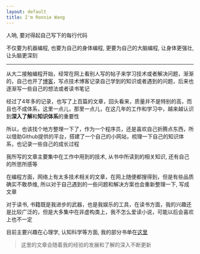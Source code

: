 ```yaml
---
layout: default
title: I'm Ronnie Wang
---
```


<script>
    $(function () {
        $("#date").remove();
        $("#post_title").remove();
    });
</script>

人呐, 要对得起自己写下的每行代码

不仅要为机器编程, 也要为自己的身体编程, 更要为自己的大脑编程, 让身体更强壮, 让头脑更深刻

---

从大二接触编程开始，经常在网上看别人写的帖子来学习技术或者解决问题，渐渐的，自己也开了[博客](http://blog.csdn.net/ro_wsy?viewmode=contents)，写点技术博客记录自己学到的知识或者遇到的问题，后来也逐渐写一些自己的想法或者读书笔记

经过了4年多的记录，也写了上百篇的文章，回头看来，质量并不是特别的高，而且也不成体系，这里一点儿，那里一点儿，在这几年的工作和学习中，越来越认识到**深入了解**和**知识体系**的重要性

所以，也该找个地方整理一下了，作为一个程序员，还是喜欢自己折腾点东西，所以借助Github提供的平台，搭建了一个自己的小网站，梳理一下自己的知识体系，也记录一些自己的成长过程

我所写的文章主要集中在工作中用到的技术, 从书中所读到的相关知识, 还有自己的所思所感等

在编程方面，网络上有太多技术相关的文章，在网上随便都搜得到，但是有些品质确实不敢恭维, 所以对于自己遇到的一些问题和解决方案也会重新整理一下, 写成文章

对于读书, 书籍既是我进步的武器，也是我娱乐的工具，在读书方面，我的兴趣还是比较广泛的，但是大多集中在非虚构类上，我不怎么爱读小说，可能以后会喜欢上也不一定

目前主要兴趣在心理学, 认知科学等方面, 我的部分书单在[这里](http://ronnie.wang/sole/my-book-list.html)

> 这里的文章会随着我的经验的发展和了解的深入不断更新
